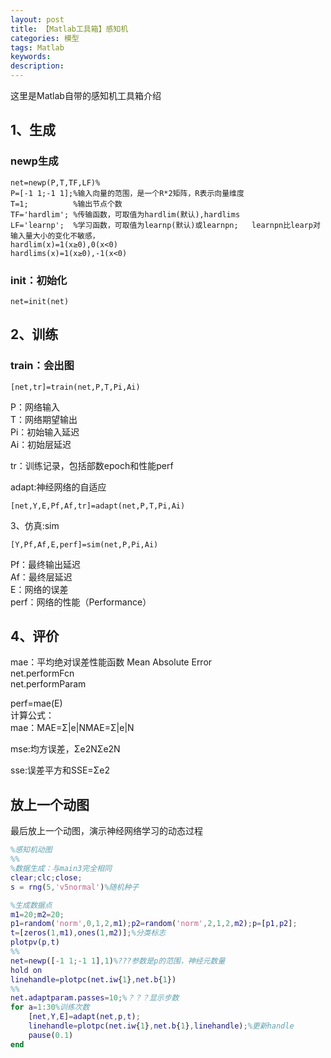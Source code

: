 ```yaml
---
layout: post
title: 【Matlab工具箱】感知机
categories: 模型
tags: Matlab
keywords:
description:
---
```


这里是Matlab自带的感知机工具箱介绍  

## 1、生成

### newp生成
```
net=newp(P,T,TF,LF)%
P=[-1 1;-1 1];%输入向量的范围，是一个R*2矩阵，R表示向量维度
T=1;          %输出节点个数
TF='hardlim'; %传输函数，可取值为hardlim(默认),hardlims
LF='learnp';  %学习函数，可取值为learnp(默认)或learnpn;   learnpn比learp对输入量大小的变化不敏感，
hardlim(x)=1(x≥0),0(x<0)
hardlims(x)=1(x≥0),-1(x<0)
```
### init：初始化
```
net=init(net)
```

## 2、训练

### train：会出图
```
[net,tr]=train(net,P,T,Pi,Ai)
```

P：网络输入   
T：网络期望输出   
Pi：初始输入延迟   
Ai：初始层延迟  

tr：训练记录，包括部数epoch和性能perf  

adapt:神经网络的自适应  
```
[net,Y,E,Pf,Af,tr]=adapt(net,P,T,Pi,Ai)
```
3、仿真:sim
```
[Y,Pf,Af,E,perf]=sim(net,P,Pi,Ai)
```
Pf：最终输出延迟   
Af：最终层延迟   
E：网络的误差   
perf：网络的性能（Performance）  

## 4、评价

mae：平均绝对误差性能函数 Mean Absolute Error   
net.performFcn   
net.performParam  

perf=mae(E)  
计算公式：    
mae：MAE=Σ|e|NMAE=Σ|e|N  

mse:均方误差，Σe2NΣe2N  

sse:误差平方和SSE=Σe2  

## 放上一个动图

最后放上一个动图，演示神经网络学习的动态过程  
```MATLAB
%感知机动图
%%
%数据生成：与main3完全相同
clear;clc;close;
s = rng(5,'v5normal')%随机种子

%生成数据点
m1=20;m2=20;
p1=random('norm',0,1,2,m1);p2=random('norm',2,1,2,m2);p=[p1,p2];
t=[zeros(1,m1),ones(1,m2)];%分类标志
plotpv(p,t)
%%
net=newp([-1 1;-1 1],1)%???参数是p的范围，神经元数量
hold on
linehandle=plotpc(net.iw{1},net.b{1})
%%
net.adaptparam.passes=10;%？？？显示步数
for a=1:30%训练次数
    [net,Y,E]=adapt(net,p,t);
    linehandle=plotpc(net.iw{1},net.b{1},linehandle);%更新handle
    pause(0.1)
end
```
